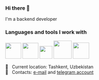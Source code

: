 ### Hi there 👋

I'm a backend developer

### Languages and tools I work with

<code><img src="https://icon2.cleanpng.com/20180712/jrh/kisspng-professional-python-programmer-computer-programmin-python-logo-download-5b47725bdc5820.2110724115314089879026.jpg" width="50 px"></code>
<code><img src="https://icon2.cleanpng.com/20180711/fol/kisspng-django-web-development-web-framework-python-softwa-django-5b45d913c5b252.5696191815313042118098.jpg" width="50 px"></code>
<code><img src="https://encrypted-tbn0.gstatic.com/images?q=tbn:ANd9GcQVYX_MOmw2TRPum6tWszCXytmsdRab5b-WWjM0AkWUUpZtIrHfDW8NzPYw_t30nyGPkew&usqp=CAU" width="40 px"></code>
<code><img src="https://www.pngkey.com/png/detail/624-6241203_css-icon-png-cascading-style-sheets.png" width="57 px"></code>
<code><img src="https://www.freepnglogos.com/uploads/javascript-png/javascript-vector-logo-yellow-png-transparent-javascript-vector-12.png" width="51 px" ></code>

📍 &nbsp; Current location: Tashkent, Uzbekistan <br>
📱 &nbsp; Contacts: [e-mail](mailto:kabul250200@gmail.com) and [telegram account](https://t.me/kabul0225)

